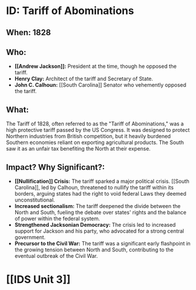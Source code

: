 # ID: Tariff of Abominations
## When: 1828
## Who:  
* **[[Andrew Jackson]]:** President at the time, though he opposed the tariff.
* **Henry Clay:** Architect of the tariff and Secretary of State.
* **John C. Calhoun:** [[South Carolina]] Senator who vehemently opposed the tariff.
## What: 
The Tariff of 1828, often referred to as the "Tariff of Abominations," was a high protective tariff passed by the US Congress. It was designed to protect Northern industries from British competition, but it heavily burdened Southern economies reliant on exporting agricultural products.  The South saw it as an unfair tax benefiting the North at their expense.
## Impact? Why Significant?: 
* **[[Nullification]] Crisis:** The tariff sparked a major political crisis. [[South Carolina]], led by Calhoun, threatened to nullify the tariff within its borders, arguing states had the right to void federal Laws they deemed unconstitutional.  
* **Increased sectionalism:** The tariff deepened the divide between the North and South, fueling the debate over states' rights and the balance of power within the federal system.
* **Strengthened Jacksonian Democracy:**  The crisis led to increased support for Jackson and his party, who advocated for a strong central government. 
* **Precursor to the Civil War:** The tariff was a significant early flashpoint in the growing tension between North and South, contributing to the eventual outbreak of the Civil War. 

# [[IDS Unit 3]]